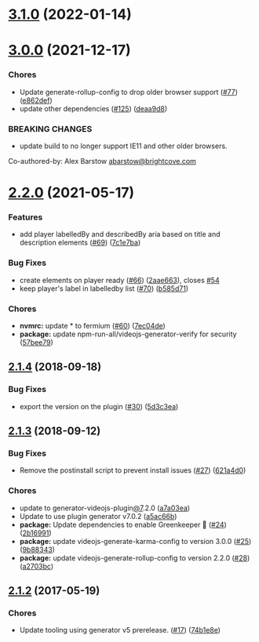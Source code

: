 <a name="3.1.0"></a>
# [3.1.0](https://github.com/brightcove/videojs-dock/compare/v3.0.0...v3.1.0) (2022-01-14)

<a name="3.0.0"></a>
# [3.0.0](https://github.com/brightcove/videojs-dock/compare/v2.2.0...v3.0.0) (2021-12-17)

### Chores

* Update generate-rollup-config to drop older browser support ([#77](https://github.com/brightcove/videojs-dock/issues/77)) ([e862def](https://github.com/brightcove/videojs-dock/commit/e862def))
* update other dependencies ([#125](https://github.com/brightcove/videojs-dock/issues/125)) ([deaa9d8](https://github.com/brightcove/videojs-dock/commit/deaa9d8))


### BREAKING CHANGES

* update build to no longer support IE11 and other older browsers.

Co-authored-by: Alex Barstow <abarstow@brightcove.com>

<a name="2.2.0"></a>
# [2.2.0](https://github.com/brightcove/videojs-dock/compare/v2.1.4...v2.2.0) (2021-05-17)

### Features

* add player labelledBy and describedBy aria based on title and description elements ([#69](https://github.com/brightcove/videojs-dock/issues/69)) ([7c1e7ba](https://github.com/brightcove/videojs-dock/commit/7c1e7ba))

### Bug Fixes

* create elements on player ready ([#66](https://github.com/brightcove/videojs-dock/issues/66)) ([2aae663](https://github.com/brightcove/videojs-dock/commit/2aae663)), closes [#54](https://github.com/brightcove/videojs-dock/issues/54)
* keep player's label in labelledby list ([#70](https://github.com/brightcove/videojs-dock/issues/70)) ([b585d71](https://github.com/brightcove/videojs-dock/commit/b585d71))

### Chores

* **nvmrc:** update * to fermium ([#60](https://github.com/brightcove/videojs-dock/issues/60)) ([7ec04de](https://github.com/brightcove/videojs-dock/commit/7ec04de))
* **package:** update npm-run-all/videojs-generator-verify for security ([57bee79](https://github.com/brightcove/videojs-dock/commit/57bee79))

<a name="2.1.4"></a>
## [2.1.4](https://github.com/brightcove/videojs-dock/compare/v2.1.3...v2.1.4) (2018-09-18)

### Bug Fixes

* export the version on the plugin ([#30](https://github.com/brightcove/videojs-dock/issues/30)) ([5d3c3ea](https://github.com/brightcove/videojs-dock/commit/5d3c3ea))

<a name="2.1.3"></a>
## [2.1.3](https://github.com/brightcove/videojs-dock/compare/v2.1.2...v2.1.3) (2018-09-12)

### Bug Fixes

* Remove the postinstall script to prevent install issues ([#27](https://github.com/brightcove/videojs-dock/issues/27)) ([621a4d0](https://github.com/brightcove/videojs-dock/commit/621a4d0))

### Chores

* update to generator-videojs-plugin[@7](https://github.com/7).2.0 ([a7a03ea](https://github.com/brightcove/videojs-dock/commit/a7a03ea))
* Update to use plugin generator v7.0.2 ([a5ac66b](https://github.com/brightcove/videojs-dock/commit/a5ac66b))
* **package:** Update dependencies to enable Greenkeeper 🌴 ([#24](https://github.com/brightcove/videojs-dock/issues/24)) ([2b16991](https://github.com/brightcove/videojs-dock/commit/2b16991))
* **package:** update videojs-generate-karma-config to version 3.0.0 ([#25](https://github.com/brightcove/videojs-dock/issues/25)) ([9b88343](https://github.com/brightcove/videojs-dock/commit/9b88343))
* **package:** update videojs-generate-rollup-config to version 2.2.0 ([#28](https://github.com/brightcove/videojs-dock/issues/28)) ([a2703bc](https://github.com/brightcove/videojs-dock/commit/a2703bc))

<a name="2.1.2"></a>
## [2.1.2](https://github.com/brightcove/videojs-dock/compare/v2.1.1...v2.1.2) (2017-05-19)

### Chores

* Update tooling using generator v5 prerelease. ([#17](https://github.com/brightcove/videojs-dock/issues/17)) ([74b1e8e](https://github.com/brightcove/videojs-dock/commit/74b1e8e))

